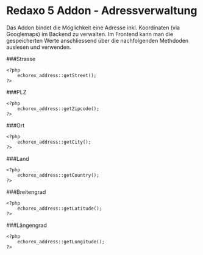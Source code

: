 Redaxo 5 Addon - Adressverwaltung
=================================

Das Addon bindet die Möglichkeit eine Adresse inkl. Koordinaten (via Googlemaps) im Backend zu verwalten. Im Frontend kann man die gespeicherten Werte anschliessend über die nachfolgenden Methdoden auslesen und verwenden.

###Strasse

```
<?php
	echorex_address::getStreet();
?>
```

###PLZ

```
<?php
	echorex_address::getZipcode();
?>
```

###Ort

```
<?php
	echorex_address::getCity();
?>
```

###Land

```
<?php
	echorex_address::getCountry();
?>
```

###Breitengrad

```
<?php
	echorex_address::getLatitude();
?>
```

###Längengrad

```
<?php
	echorex_address::getLongitude();
?>
```